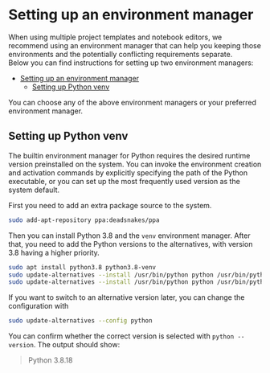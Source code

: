<!--
SPDX-FileCopyrightText: Copyright (C) 2020 - 2024 Siemens AG

SPDX-License-Identifier: MIT
-->

# Setting up an environment manager

When using multiple project templates and notebook editors, we recommend using an environment manager that can help you keeping those environments and the potentially conflicting requirements separate.\
Below you can find instructions for setting up two environment managers:

- [Setting up an environment manager](#setting-up-an-environment-manager)
  - [Setting up Python venv](#setting-up-python-venv)

You can choose any of the above environment managers or your preferred environment manager.

## Setting up Python venv

The builtin environment manager for Python requires the desired runtime version preinstalled on the system. You can invoke the environment creation and activation commands by explicitly specifying the path of the Python executable, or you can set up the most frequently used version as the system default.

First you need to add an extra package source to the system.

```bash
sudo add-apt-repository ppa:deadsnakes/ppa
```

Then you can install Python 3.8 and the `venv` environment manager. After that, you need to add the Python versions to the alternatives, with version 3.8 having a higher priority.

```bash
sudo apt install python3.8 python3.8-venv
sudo update-alternatives --install /usr/bin/python python /usr/bin/python3.8 2
sudo update-alternatives --install /usr/bin/python python /usr/bin/python3.10 1
```

If you want to switch to an alternative version later, you can change the configuration with

```bash
sudo update-alternatives --config python
```

You can confirm whether the correct version is selected with `python --version`. The output should show:

> Python 3.8.18
